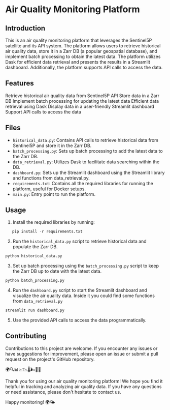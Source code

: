 # Air Quality Monitoring Platform

## Introduction

This is an air quality monitoring platform that leverages the Sentinel5P satellite and its API system. The platform allows users to retrieve historical air quality data, store it in a Zarr DB (a popular geospatial database), and implement batch processing to obtain the latest data. The platform utilizes Dask for efficient data retrieval and presents the results in a Streamlit dashboard. Additionally, the platform supports API calls to access the data.

## Features
Retrieve historical air quality data from Sentinel5P API
Store data in a Zarr DB
Implement batch processing for updating the latest data
Efficient data retrieval using Dask
Display data in a user-friendly Streamlit dashboard
Support API calls to access the data

## Files
- `historical_data.py`: Contains API calls to retrieve historical data from Sentinel5P and store it in the Zarr DB.
- `batch_processing.py`: Sets up batch processing to add the latest data to the Zarr DB.
- `data_retrieval.py`: Utilizes Dask to facilitate data searching within the DB.
- `dashboard.py`: Sets up the Streamlit dashboard using the Streamlit library and functions from data_retrieval.py.
- `requirements.txt`: Contains all the required libraries for running the platform, useful for Docker setups.
- `main.py`: Entry point to run the platform.

## Usage
1. Install the required libraries by running:

```python
   pip install -r requirements.txt
   ```

2. Run the `historical_data.py` script to retrieve historical data and populate the Zarr DB.

```python
python historical_data.py
   ```

3. Set up batch processing using the `batch_processing.py` script to keep the Zarr DB up to date with the latest data.

```python
python batch_processing.py
   ```

4. Run the `dashboard.py` script to start the Streamlit dashboard and visualize the air quality data. Inside it you could find some functions from `data_retrieval.py`

```python
streamlit run dashboard.py
   ```

5. Use the provided API calls to access the data programmatically.

## Contributing
Contributions to this project are welcome. If you encounter any issues or have suggestions for improvement, please open an issue or submit a pull request on the project's GitHub repository.

🌍🔍📊📈📉🌡️🌬️📡📅

Thank you for using our air quality monitoring platform! We hope you find it helpful in tracking and analyzing air quality data. If you have any questions or need assistance, please don't hesitate to contact us.

Happy monitoring! 🌍🌤️
